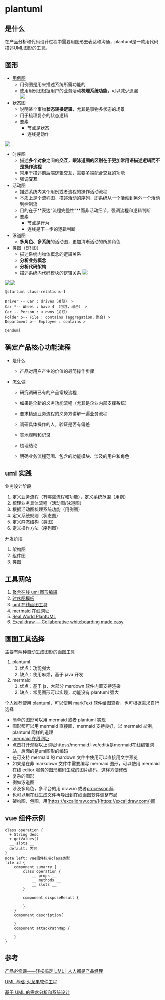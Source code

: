 # plantuml

## 是什么

在产品分析和代码设计过程中需要用图形去表达和沟通，plantuml是一款用代码描述UML图形的工具。

## 图形

- [用例图](http://www.uml.org.cn/oobject/202012304.asp?artid=23534)
  - 用例图是用来描述系统所需功能的
  - 使用用例图根据用户的业务活动**梳理系统功能**，可以减少遗漏  
    ![](https://cdn.nlark.com/yuque/0/2023/png/2198140/1682265139166-21b763bb-48e6-4c62-9ae9-2ef33c5882c3.png)
- 状态图
  - 说明某个事物**状态转换逻辑**，尤其是事物多状态的场景
  - 用于梳理复杂的状态逻辑
  - 要素
    - 节点是状态
    - 连线是动作

![](https://cdn.nlark.com/yuque/0/2023/png/2198140/1678981087524-a914f37d-040f-4e0a-aa68-2357ee345fc4.png)

- 时序图
  - 描述**多个对象**之间的**交互，跟泳道图的区别在于更加常用语描述逻辑而不是操作流程**
  - 常用于描述前后端逻辑交互，需要多端配合交互的功能
  - 强调**交互**
- 活动图
  - 描述系统内某个用例或者流程的操作活动流程
  - 本质上是个流程图，描述活动的序列，即系统从一个活动到另外一个活动到控制流
  - 目的在于**表达“流程完整性”**而非活动细节，强调流程和逻辑判断
  - 要素
    - 节点是行为
    - 连线是下一步的逻辑判断
- 泳道图
  - **多角色、多系统**的活动图，更加清晰活动的所属角色
- 类图（ER 图）
  - 描述系统内物体概念的逻辑关系
  - **分析业务概念**
  - **分析代码架构**
  - 描述系统内代码模块的逻辑关系
    ![](https://cdn.nlark.com/yuque/0/2023/png/2198140/1682650585040-33985dd9-e338-487a-a235-0a9fa011211a.png)

![](https://cdn.nlark.com/yuque/0/2023/png/2198140/1678978358743-7e3c004d-c0a4-471d-b322-6a9d85a557a3.png)![](https://cdn.nlark.com/yuque/0/2023/png/2198140/1679932917418-0bd94f35-36b7-4369-8d3d-239345a00c6b.png)

```plantuml
@startuml class-relations-1

Driver -- Car : drives（关联） >
Car *-- Wheel : have 4 （包含，组合） > 
Car -- Person : < owns（关联）
Folder o-- File : contains (aggregation，聚合) >
Department o-- Employee : contains >

@enduml
```

## 确定产品核心功能流程

- 是什么

  - 产品对用户产生的价值的最简操作步骤

- 怎么做

  - 研究调研已有的产品常规流程

  - 如果是全新的义务功能流程（尤其是企业内部支撑系统）

  - 要求精通业务流程的义务方讲解一遍业务流程

  - 调研具体操作的人，验证是否有偏差

  - 实地观察和记录

  - 梳理结论

  - 明确业务流程范围、包含的功能模块、涉及的用户和角色

## uml 实践

业务设计阶段

1. 定义业务流程（有哪些流程和功能），定义系统范围（用例）
2. 梳理业务具体流程（活动图/泳道图）
3. 根据活动图梳理系统功能（用例图）
4. 定义系统规则（状态图）
5. 定义静态结构（类图）
6. 定义操作方法（序列图）

开发阶段

1. 架构图
2. 组件图
3. 类图

## 工具网站

1. [聚合在线 uml 图形编辑](https://niolesk.top/#https://kroki.io/plantuml/svg/eNpzKC5JLCopzc3hSs5JLC5WcClNzq7mUgACbYXgkqLMvHSFksySnFSFF_tnPpuxvqAov6AYLK0Lk05JLEmEyoKYz6ZueNa7DmpCcWlSbmaJhiZU_tm0nc82T4XJ5eSXFOulpKYlluaUaIC0aio865_wZN9sqNjL3TNerFvyrH_Ss-V73-_pQeZC1SGsq-VySM1LAXoDAK5eYQU=)
2. [时序图模板](https://www.edrawmax.cn/templates/5019/1/0)
3. [uml 在线画图工具](https://www.umletino.com/umletino.html)
4. [mermaid 在线网址](https://mermaid.live/edit#pako:eNptkstKw0AUhl9lGBBatT5AcSNWwYUrdxKQaTLqYDJTMhNEq6B4ofVCi1DxhiuxFaVaC6K26st0JnXlKziJMVYxm5z58_9fzhlOHprMwjANTRtxniFozkWOQfv6QHf9RJYLH-297tqlLtRaVb4WZPtZK53HfVm6lYVtWbw3KNDPCCUOssFwKgUynrkAQoLf2vxLaDf0UZY33zdqOu7v3vjXu78I_ZowTvh8BKiq4pvcavrNVpA7q_mFB03ttB46jzuqeCUbFdk4D8AHe-rwSTUrv9tZ0bRpnHXRlxzOGDaYB18KAANgSriEzoEsRgujzGYu6L4dq6PbnMty_NuV-nYJzEUGCRSZLF2qyp3ar__w-CJxEsnI0NtV-NFmgg9ZeBZ5tkgE8SRQpXLn9TTS3ltH3fqFKh2o6oueufcY-f78crV3tuDq8nHThArAyTKeoOMYi1g2ER1DIpH8Jx9eVgwYyDJmA8JnFoltxaLr0TgLB6GDXQcRS69QmDOgmMcONmBal9FMBjRoYEWeYFNL1ITpWWRzPAi9nJ4GR1sXq9gigrmT0V4Gr9VPZrwkRQ)
5. [Real World PlantUML](https://real-world-plantuml.com/?type=class)
6. [Excalidraw — Collaborative whiteboarding made easy](https://excalidraw.com/)

## 画图工具选择

主要有两种自动生成图形的画图工具

1. plantuml
   1. 优点：功能强大
   2. 缺点：使用麻烦，基于 java 开发
2. mermaid
   1. 优点：基于 js，大部分 mardown 软件内置支持渲染
   2. 缺点：常见图形可以实现，功能没有 plantuml 强大

个人推荐使用 plantuml，可以使用 markText 软件绘图查看，也可根据需求自行选择

- 简单的图形可以用 mermaid 或者 plantuml 实现
- 图形都可以用 mermaid 直接画，mermaid 支持良好，以 mermaid 举例，plantuml 同样的道理
- [mermaid 在线网址](https://mermaid.live/edit#pako:eNptkstKw0AUhl9lGBBatT5AcSNWwYUrdxKQaTLqYDJTMhNEq6B4ofVCi1DxhiuxFaVaC6K26st0JnXlKziJMVYxm5z58_9fzhlOHprMwjANTRtxniFozkWOQfv6QHf9RJYLH-297tqlLtRaVb4WZPtZK53HfVm6lYVtWbw3KNDPCCUOssFwKgUynrkAQoLf2vxLaDf0UZY33zdqOu7v3vjXu78I_ZowTvh8BKiq4pvcavrNVpA7q_mFB03ttB46jzuqeCUbFdk4D8AHe-rwSTUrv9tZ0bRpnHXRlxzOGDaYB18KAANgSriEzoEsRgujzGYu6L4dq6PbnMty_NuV-nYJzEUGCRSZLF2qyp3ar__w-CJxEsnI0NtV-NFmgg9ZeBZ5tkgE8SRQpXLn9TTS3ltH3fqFKh2o6oueufcY-f78crV3tuDq8nHThArAyTKeoOMYi1g2ER1DIpH8Jx9eVgwYyDJmA8JnFoltxaLr0TgLB6GDXQcRS69QmDOgmMcONmBal9FMBjRoYEWeYFNL1ITpWWRzPAi9nJ4GR1sXq9gigrmT0V4Gr9VPZrwkRQ)
- 点击打开观察以上网址https://mermaid.live/edit#是mermaid在线编辑网站，后面的是uml图形的编码
- 在可支持 mermaid 的 mardown 文件中使用可以直接用文字预览
- 如果是在非 markdown 文件中需要编写 mermaid 图形，可以使用 mermaid 在线 editor 服务的图形编码生成的图片编码，这样方便修改
- 复杂的图形
- 例如泳道图
- 涉及多角色，多平台的用 draw.io 或者[processon](https://www.processon.com/diagrams)画，
- 也可以用在线生成文件再导出到在线画图软件调整布局
- 架构图，包图，用[https://excalidraw.com/](https://excalidraw.com/)画

## vue 组件示例

```plantuml
class operation {
  + String desc
  + getValues()
  __ slots __
  default: 内容
}
note left: vue组件标准class类型
file id {
    component sumarry {
        class operation {
            __ props __
            __ methods __
            __ slots __
        }

        component disposeResult {

        }
    }
    component description{

    }
    component attackPathMap {

    }
}

```

## 参考

[产品必修课——轻松搞定 UML | 人人都是产品经理](https://www.woshipm.com/pmd/183238.html)

[UML 基础-火龙果软件工程](http://www.uml.org.cn/oobject/OObject.asp#9)

[基于 UML 的需求分析和系统设计](http://www.uml.org.cn/modeler/202108052.asp)

